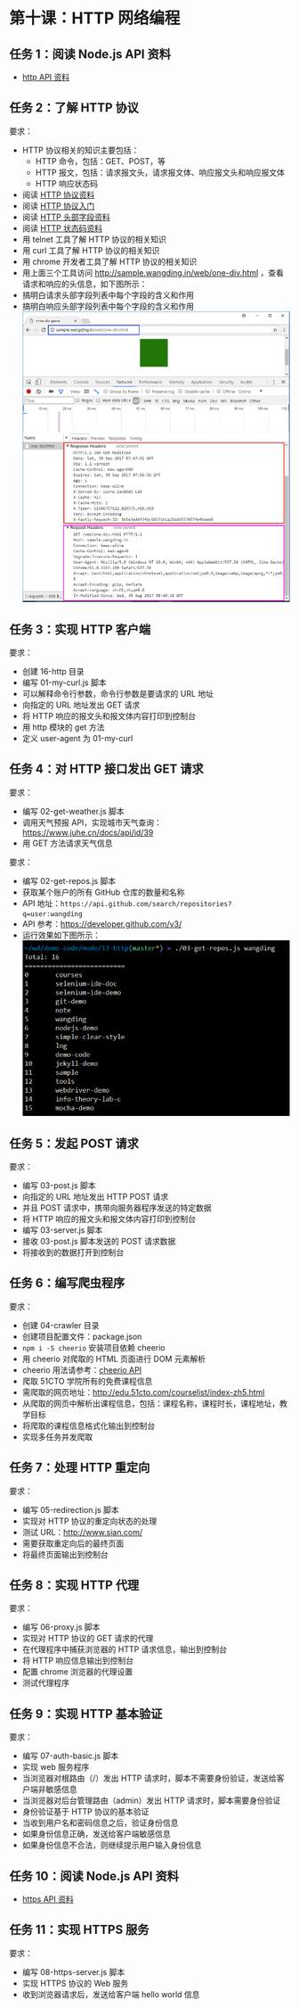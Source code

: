 # 第十课：HTTP 网络编程

## 任务 1：阅读 Node.js API 资料

- [http API 资料](http://nodejs.cn/api/http.html)  

## 任务 2：了解 HTTP 协议

要求：
- HTTP 协议相关的知识主要包括：
  - HTTP 命令，包括：GET、POST，等
  - HTTP 报文，包括：请求报文头，请求报文体、响应报文头和响应报文体
  - HTTP 响应状态码
- 阅读 [HTTP 协议资料](https://en.wikipedia.org/wiki/Hypertext_Transfer_Protocol#Message_format)  
- 阅读 [HTTP 协议入门](http://www.ruanyifeng.com/blog/2016/08/http.html)  
- 阅读 [HTTP 头部字段资料](https://en.wikipedia.org/wiki/List_of_HTTP_header_fields)  
- 阅读 [HTTP 状态码资料](https://en.wikipedia.org/wiki/List_of_HTTP_header_fields)  
- 用 telnet 工具了解 HTTP 协议的相关知识
- 用 curl 工具了解 HTTP 协议的相关知识
- 用 chrome 开发者工具了解 HTTP 协议的相关知识
- 用上面三个工具访问 http://sample.wangding.in/web/one-div.html ，查看请求和响应的头信息，如下图所示：  
- 搞明白请求头部字段列表中每个字段的含义和作用  
- 搞明白响应头部字段列表中每个字段的含义和作用  
  ![http-headers，王顶，408542507@qq.com](./images/http-headers.png)  

## 任务 3：实现 HTTP 客户端

要求：
- 创建 16-http 目录
- 编写 01-my-curl.js 脚本  
- 可以解释命令行参数，命令行参数是要请求的 URL 地址
- 向指定的 URL 地址发出 GET 请求
- 将 HTTP 响应的报文头和报文体内容打印到控制台
- 用 http 模块的 get 方法
- 定义 user-agent 为 01-my-curl

## 任务 4：对 HTTP 接口发出 GET 请求

要求：
- 编写 02-get-weather.js 脚本
- 调用天气预报 API，实现城市天气查询：https://www.juhe.cn/docs/api/id/39
- 用 GET 方法请求天气信息

要求：
- 编写 02-get-repos.js 脚本
- 获取某个账户的所有 GitHub 仓库的数量和名称  
- API 地址：`https://api.github.com/search/repositories?q=user:wangding`  
- API 参考：https://developer.github.com/v3/
- 运行效果如下图所示：  
  ![github-api，王顶，408542507@qq.com](./images/github-api.png)  

## 任务 5：发起 POST 请求

要求：
- 编写 03-post.js 脚本  
- 向指定的 URL 地址发出 HTTP POST 请求
- 并且 POST 请求中，携带向服务器程序发送的特定数据
- 将 HTTP 响应的报文头和报文体内容打印到控制台
- 编写 03-server.js 脚本
- 接收 03-post.js 脚本发送的 POST 请求数据
- 将接收到的数据打开到控制台

## 任务 6：编写爬虫程序

要求：  
- 创建 04-crawler 目录
- 创建项目配置文件：package.json
- `npm i -S cheerio` 安装项目依赖 cheerio
- 用 cheerio 对爬取的 HTML 页面进行 DOM 元素解析
- cheerio 用法请参考：[cheerio API](https://cnodejs.org/topic/5203a71844e76d216a727d2e)
- 爬取 51CTO 学院所有的免费课程信息
- 需爬取的网页地址：http://edu.51cto.com/courselist/index-zh5.html
- 从爬取的网页中解析出课程信息，包括：课程名称，课程时长，课程地址，教学目标
- 将爬取的课程信息格式化输出到控制台
- 实现多任务并发爬取

## 任务 7：处理 HTTP 重定向

要求：
- 编写 05-redirection.js 脚本
- 实现对 HTTP 协议的重定向状态的处理
- 测试 URL：http://www.sian.com/
- 需要获取重定向后的最终页面
- 将最终页面输出到控制台

## 任务 8：实现 HTTP 代理

要求：
- 编写 06-proxy.js 脚本
- 实现对 HTTP 协议的 GET 请求的代理
- 在代理程序中捕获浏览器的 HTTP 请求信息，输出到控制台
- 将 HTTP 响应信息输出到控制台
- 配置 chrome 浏览器的代理设置
- 测试代理程序

## 任务 9：实现 HTTP 基本验证

要求：
- 编写 07-auth-basic.js 脚本
- 实现 web 服务程序
- 当浏览器对根路由（/）发出 HTTP 请求时，脚本不需要身份验证，发送给客户端非敏感信息
- 当浏览器对后台管理路由（admin）发出 HTTP 请求时，脚本需要身份验证
- 身份验证基于 HTTP 协议的基本验证
- 当收到用户名和密码信息之后，验证身份信息
- 如果身份信息正确，发送给客户端敏感信息
- 如果身份信息不合法，则继续提示用户输入身份信息

## 任务 10：阅读 Node.js API 资料

- [https API 资料](http://nodejs.cn/api/https.html)

## 任务 11：实现 HTTPS 服务

要求：
- 编写 08-https-server.js 脚本
- 实现 HTTPS 协议的 Web 服务
- 收到浏览器请求后，发送给客户端 hello world 信息
